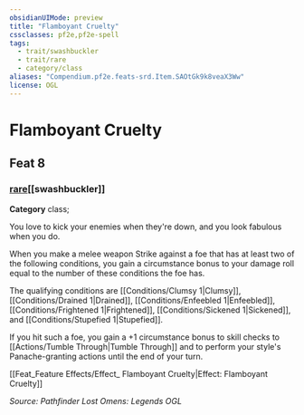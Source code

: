 ```yaml
---
obsidianUIMode: preview
title: "Flamboyant Cruelty"
cssclasses: pf2e,pf2e-spell
tags:
  - trait/swashbuckler
  - trait/rare
  - category/class
aliases: "Compendium.pf2e.feats-srd.Item.SAOtGk9k8veaX3Ww"
license: OGL
---
```

# Flamboyant Cruelty
## Feat 8
### [rare](rare "Rare Rarity Trait")[[swashbuckler]]

**Category** class; 




You love to kick your enemies when they're down, and you look fabulous when you do.

When you make a melee weapon Strike against a foe that has at least two of the following conditions, you gain a circumstance bonus to your damage roll equal to the number of these conditions the foe has.

The qualifying conditions are [[Conditions/Clumsy 1|Clumsy]], [[Conditions/Drained 1|Drained]], [[Conditions/Enfeebled 1|Enfeebled]], [[Conditions/Frightened 1|Frightened]], [[Conditions/Sickened 1|Sickened]], and [[Conditions/Stupefied 1|Stupefied]].

If you hit such a foe, you gain a +1 circumstance bonus to skill checks to [[Actions/Tumble Through|Tumble Through]] and to perform your style's Panache-granting actions until the end of your turn.

[[Feat_Feature Effects/Effect_ Flamboyant Cruelty|Effect: Flamboyant Cruelty]]

*Source: Pathfinder Lost Omens: Legends*
*OGL*